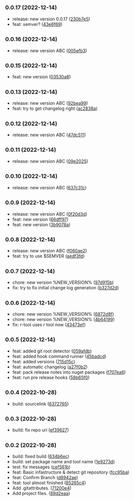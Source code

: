 ## <small>0.0.17 (2022-12-14)</small>

* release: new version 0.0.17 ([230b7e5](https://github.com/xenial-io/Xenial.RTool/commit/230b7e5))
* feat: semver? ([43e6f69](https://github.com/xenial-io/Xenial.RTool/commit/43e6f69))



## <small>0.0.16 (2022-12-14)</small>

* release: new version ABC ([005efb3](https://github.com/xenial-io/Xenial.RTool/commit/005efb3))



## <small>0.0.15 (2022-12-14)</small>

* feat: new version ([03530a8](https://github.com/xenial-io/Xenial.RTool/commit/03530a8))



## <small>0.0.13 (2022-12-14)</small>

* release: new version ABC ([92bea99](https://github.com/xenial-io/Xenial.RTool/commit/92bea99))
* feat: try to get changelog right ([ac2838a](https://github.com/xenial-io/Xenial.RTool/commit/ac2838a))



## <small>0.0.12 (2022-12-14)</small>

* release: new version ABC ([47dc511](https://github.com/xenial-io/Xenial.RTool/commit/47dc511))



## <small>0.0.11 (2022-12-14)</small>

* release: new version ABC ([09e2025](https://github.com/xenial-io/Xenial.RTool/commit/09e2025))



## <small>0.0.10 (2022-12-14)</small>

* release: new version ABC ([637c31c](https://github.com/xenial-io/Xenial.RTool/commit/637c31c))



## <small>0.0.9 (2022-12-14)</small>

* release: new version ABC ([0f20d3d](https://github.com/xenial-io/Xenial.RTool/commit/0f20d3d))
* feat: new version ([66dff97](https://github.com/xenial-io/Xenial.RTool/commit/66dff97))
* feat: new version ([3b9078a](https://github.com/xenial-io/Xenial.RTool/commit/3b9078a))



## <small>0.0.8 (2022-12-14)</small>

* release: new version ABC ([f060ae2](https://github.com/xenial-io/Xenial.RTool/commit/f060ae2))
* feat: try to use $SEMVER ([aedf3fd](https://github.com/xenial-io/Xenial.RTool/commit/aedf3fd))



## <small>0.0.7 (2022-12-14)</small>

* chore: new version %NEW_VERSION% ([97d915b](https://github.com/xenial-io/Xenial.RTool/commit/97d915b))
* fix: try to fix initial change log generation ([b327d2d](https://github.com/xenial-io/Xenial.RTool/commit/b327d2d))



## <small>0.0.6 (2022-12-14)</small>

* chore: new version %NEW_VERSION% ([6872d8f](https://github.com/xenial-io/Xenial.RTool/commit/6872d8f))
* chore: new version %NEW_VERSION% ([4b64199](https://github.com/xenial-io/Xenial.RTool/commit/4b64199))
* fix: r-tool uses r tool now ([43473ef](https://github.com/xenial-io/Xenial.RTool/commit/43473ef))



## <small>0.0.5 (2022-12-14)</small>

* feat: added git root detector ([059afdb](https://github.com/xenial-io/Xenial.RTool/commit/059afdb))
* feat: added hook command runner ([45badcd](https://github.com/xenial-io/Xenial.RTool/commit/45badcd))
* feat: added versions ([715d15c](https://github.com/xenial-io/Xenial.RTool/commit/715d15c))
* feat: automatic changelog ([a27f0b2](https://github.com/xenial-io/Xenial.RTool/commit/a27f0b2))
* feat: pack release notes into nuget packages ([f707ea6](https://github.com/xenial-io/Xenial.RTool/commit/f707ea6))
* feat: run pre release hooks ([58b65f0](https://github.com/xenial-io/Xenial.RTool/commit/58b65f0))



## <small>0.0.4 (2022-10-28)</small>

* build: sourcelink ([6372765](https://github.com/xenial-io/Xenial.RTool/commit/6372765))



## <small>0.0.3 (2022-10-28)</small>

* build: fix repo uri ([ef39627](https://github.com/xenial-io/Xenial.RTool/commit/ef39627))



## <small>0.0.2 (2022-10-28)</small>

* build: fixed build ([634b6ec](https://github.com/xenial-io/Xenial.RTool/commit/634b6ec))
* build: set package name and tool name ([1e9273d](https://github.com/xenial-io/Xenial.RTool/commit/1e9273d))
* test: fix messages ([cef561b](https://github.com/xenial-io/Xenial.RTool/commit/cef561b))
* feat: Basic infastructure & detect git repository ([fcc95ba](https://github.com/xenial-io/Xenial.RTool/commit/fcc95ba))
* feat: Confirm Branch ([d8942ae](https://github.com/xenial-io/Xenial.RTool/commit/d8942ae))
* feat: tool almost finished ([85265c4](https://github.com/xenial-io/Xenial.RTool/commit/85265c4))
* Add .gitattributes. ([71200e4](https://github.com/xenial-io/Xenial.RTool/commit/71200e4))
* Add project files. ([89d2eaa](https://github.com/xenial-io/Xenial.RTool/commit/89d2eaa))



